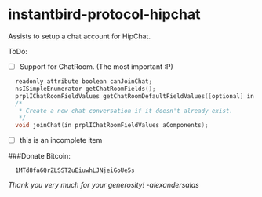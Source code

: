 instantbird-protocol-hipchat
============================

Assists to setup a chat account for HipChat.


ToDo:

- [ ] Support for ChatRoom. (The most important :P)
```cpp
  readonly attribute boolean canJoinChat;
  nsISimpleEnumerator getChatRoomFields();
  prplIChatRoomFieldValues getChatRoomDefaultFieldValues([optional] in AUTF8String aDefaultChatName);
  /*
   * Create a new chat conversation if it doesn't already exist.
   */
  void joinChat(in prplIChatRoomFieldValues aComponents);
```

- [ ] this is an incomplete item

###Donate Bitcoin:
      
      1MTd8fa6QrZLSST2uEiuwhLJNjeiGoUe5s
      
_Thank you very much for your generosity! -alexandersalas_